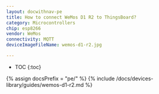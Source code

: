 ```yaml
---
layout: docwithnav-pe
title: How to connect WeMos D1 R2 to ThingsBoard?
category: Microcontrollers
chip: esp8266
vendor: WeMos
connectivity: MQTT
deviceImageFileName: wemos-d1-r2.jpg

---
```


* TOC
{:toc}

{% assign docsPrefix = "pe/" %}
{% include /docs/devices-library/guides/wemos-d1-r2.md %}
